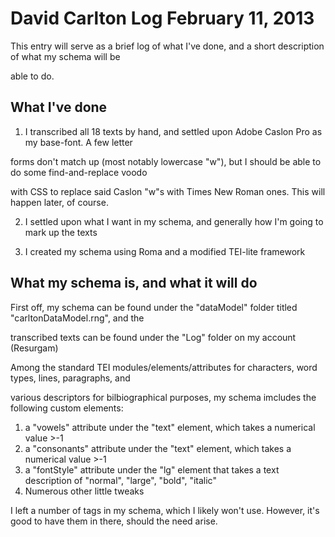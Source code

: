 # David Carlton Log February 11, 2013

This entry will serve as a brief log of what I've done, and a short description of what my schema will be 

able to do.

## What I've done

1. I transcribed all 18 texts by hand, and settled upon Adobe Caslon Pro as my base-font. A few letter 

forms don't match up (most notably lowercase "w"), but I should be able to do some find-and-replace voodo 

with CSS to replace said Caslon "w"s with Times New Roman ones. This will happen later, of course.

2. I settled upon what I want in my schema, and generally how I'm going to mark up the texts

3. I created my schema using Roma and a modified TEI-lite framework


## What my schema is, and what it will do

First off, my schema can be found under the "dataModel" folder titled "carltonDataModel.rng", and the 

transcribed texts can be found under the "Log" folder on my account (Resurgam)

Among the standard TEI modules/elements/attributes for characters, word types, lines, paragraphs, and 

various descriptors for bilbiographical purposes, my schema imcludes the following custom elements:

1. a "vowels" attribute under the "text" element, which takes a numerical value >-1
2. a "consonants" attribute under the "text" element, which takes a numerical value >-1
3. a "fontStyle" attribute under the "lg" element that takes a text description of "normal", "large", "bold", "italic"  
4. Numerous other little tweaks 

I left a number of tags in my schema, which I likely won't use. However, it's good to have them in there, should the need arise.  
